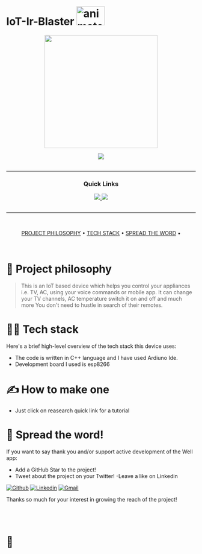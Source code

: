 # IoT-Ir-Blaster <a href="https://www.animatedimages.org/cat-antennas-324.htm"><img height="50" width="75" src="https://www.animatedimages.org/data/media/324/animated-antenna-image-0026.gif" border="0" alt="animated-antenna-image-0026" /></a>
<p align="center">
  <img width="300" height="300" src="https://content.instructables.com/ORIG/F2V/7EHN/L38QOGCQ/F2V7EHNL38QOGCQ.jpg">
</p>

<div align='center'>
  
<a href='https://github.com/NamanKansal230505/IoT-Ir-Blaster/releases'>
  
<img src='https://img.shields.io/github/v/release/NamanKansal230505/IoT-Ir-Blaster?color=%23FDD835&label=version&style=for-the-badge'>
  
</a>
  

  
</a>
  
</div>

<br />

---

<div align='center'>
  
### Quick Links
  
<a href='[https://www.linkedin.com/posts/naman-kansal-372592211_slack-iot-slack-activity-6893193122525118464-4wmz](https://www.linkedin.com/posts/naman-kansal-372592211_iot-google-technology-activity-6932305992567136256-k9HI?utm_source=linkedin_share&utm_medium=member_desktop_web)'>
  
<img src='https://img.shields.io/badge/DEMO-gray?style=for-the-badge'>
  
</a>
  
<a href='[https://www.instructables.com/Slack-Status-Updater-With-ESP8266/](https://www.instructables.com/IoT-Based-TV-RemoteIR-Blaster-With-Google-Assistan/)'>
  
<img src='https://img.shields.io/badge/RESEARCH-blue?style=for-the-badge'>
  
</a>
  
  
<br />
  
<br />
  
  
</div>



---



<br />


<div align="center">
  

[PROJECT PHILOSOPHY](https://github.com/NamanKansal230505/IoT-Ir-Blaster#-project-philosophy) • 
[TECH STACK](https://github.com/NamanKansal230505/IoT-Ir-Blaster#-tech-stack) • 
[SPREAD THE WORD](https://github.com/NamanKansal230505/IoT-Ir-Blaster#-spread-the-word) • 

</div>

<br />

# 🧐 Project philosophy

> This is an IoT based device which helps you control your appliances i.e. TV, AC, using your voice commands or mobile app.
> It can change your TV channels, AC temperature switch  it on and off and much more
> You don't need to hustle in search of their remotes.



# 👨‍💻 Tech stack

Here's a brief high-level overview of the tech stack this device uses:

- The code is written in C++ language and I have used Ardiuno Ide.
- Development board I used is esp8266

# ✍️ How to make one 

- Just click on reasearch quick link for a tutorial

# 🌟 Spread the word!

If you want to say thank you and/or support active development of the Well app:

- Add a GitHub Star to the project!
- Tweet about the project on your Twitter!
-Leave a like on Linkedin

[![Github](https://img.shields.io/badge/-Github-000?style=flat&logo=Github&logoColor=white)](https://github.com/NamanKansal230505)
[![Linkedin](https://img.shields.io/badge/-LinkedIn-blue?style=flat&logo=Linkedin&logoColor=white)](https://www.linkedin.com/in/naman-kansal-372592211/)
[![Gmail](https://img.shields.io/badge/-Gmail-c14438?style=flat&logo=Gmail&logoColor=white)](mailto:kansalnaman23@gmail.com)


Thanks so much for your interest in growing the reach of the project!


<br />



<br />

# 💛
